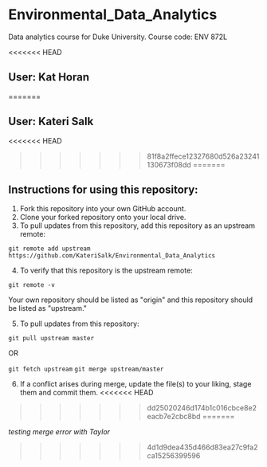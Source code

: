 # Environmental_Data_Analytics
Data analytics course for Duke University. Course code: ENV 872L

<<<<<<< HEAD
## User: Kat Horan
=======
## User: Kateri Salk
<<<<<<< HEAD
>>>>>>> 81f8a2ffece12327680d526a23241130673f08dd
=======

## Instructions for using this repository: 
1. Fork this repository into your own GitHub account. 
2. Clone your forked repository onto your local drive. 
3. To pull updates from this repository, add this repository as an upstream remote: 

`git remote add upstream https://github.com/KateriSalk/Environmental_Data_Analytics`

4. To verify that this repository is the upstream remote: 

`git remote -v`

Your own repository should be listed as "origin" and this repository should be listed as "upstream."

5. To pull updates from this repository: 

`git pull upstream master`

OR 

`git fetch upstream`
`git merge upstream/master`

6. If a conflict arises during merge, update the file(s) to your liking, stage them and commit them.
<<<<<<< HEAD
>>>>>>> dd25020246d174b1c016cbce8e2eacb7e2cbc8bd
=======

*testing merge error with Taylor*
>>>>>>> 4d1d9dea435d466d83ea27c9fa2ca15256399596
